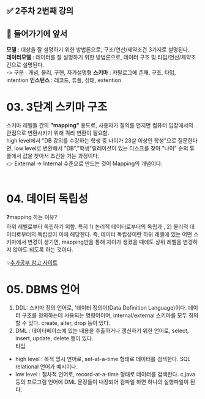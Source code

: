 ## ✅  2주차 2번째 강의


## 📌 들어가기에 앞서

  **모델** : 대상을 잘 설명하기 위한 방법론으로, 구조/연산/제약조건 3가지로 설명된다.<br>
  **데이터모델** : 데이터를 잘 설명하기 위한 방법론으로, 데이터 구조 및 타입/연산/제약조건으로 설명된다.<br>
  -> 구분 : 개념, 물리, 구현, 자가설명형
  **스키마** : 카탈로그에 존재, 구조, 타입, intention
  **인스턴스** : 레코드, 튜플, 상태, extention

# 03. 3단계 스키마 구조

스키마 레벨들 간의 **"mapping"** 용도로, 사용자가 질의를 던지면 컴퓨터 입장에서의 관점으로 변환시키기 위해 쿼리 변환이 필요함.<br>
high level에서 "DB 강의를 수강하는 학생 중 나이가 23살 이상인 학생"으로 질문한다면, low level로 변환해서 "DB","학생"릴레이션이 있는 디스크를 찾아
"나이" 순의 튜플에서 값을 찾아서 조건을 거는 과정이다.<br>
👉 External -> Internal 수준으로 만드는 것이 Mapping의 개념이다.
<br><br>

# 04. 데이터 독립성 

❓mapping 하는 이유?<br>
하위 레벨로부터 독립하기 위함. 특히 1) 논리적 데이터로부터의 독립과 , 2) 물리적 데이터로부터의 독립성이 이에 해당한다.
즉, 데이터 독립성이란 하위 레벨에 있는 어떤 스키마에서 변경이 생기면, mapping만을 통해 차이가 생겼을 때에도 상위 레벨을 변경하지 않아도 되도록 하는 것이다.

💡[추가공부 참고 사이트](http://itnovice1.blogspot.com/2019/02/database_3.html)
# 05. DBMS 언어

1) DDL: 스키마 정의 언어로, '데이터 정의어(Data Definition Language)이다. 데이터 구조를 정의하는데 사용되는 명령어이며, internal/external 스키마를 모두 정의할 수 있다. create, alter, drop 등이 있다.
2) DML : 데이터베이스에 있는 내용을 추출하거나 갱신하기 위한 언어로, select, insert, update, delete 등이 있다.<br>
 타입<br>
 - high level : 목적 명시 언어로, set-at-a-time 형태로 데이터를 검색한다. SQL relational 언어가 예시이다. <br>
 - low level : 절차적 언어로, record-at-a-time 형태로 데이터를 검색한다. c,java 등의 프로그램 언어에 DML 문장들이 내장되어 컴파일 하면 하나의 실행파일이 된다. 
